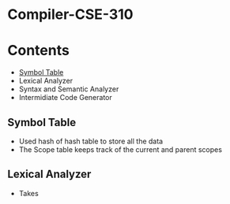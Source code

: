 # Compiler-CSE-310

# Contents
- [Symbol Table](https://github.com/Anupznk/Compiler-CSE-310/new/master?readme=1#symbol-table)
- Lexical Analyzer
- Syntax and Semantic Analyzer
- Intermidiate Code Generator

## Symbol Table
- Used hash of hash table to store all the data
- The Scope table keeps track of the current and parent scopes

## Lexical Analyzer
- Takes 
